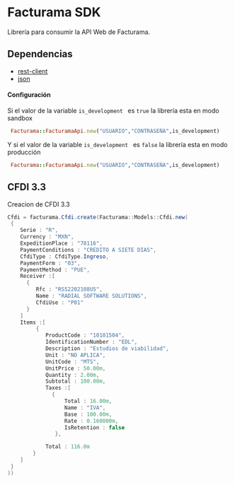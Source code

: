 # Facturama SDK
Librería para consumir la API Web de Facturama.
## Dependencias
* [rest-client](https://rubygems.org/gems/rest-client)
* [json](https://rubygems.org/search?utf8=%E2%9C%93&query=json)

#### Configuración  #####
Si el valor de la variable  ```is_development ``` es ```true``` la librería esta en modo sandbox
 ```.rb
  Facturama::FacturamaApi.new("USUARIO","CONTRASEÑA",is_development)
```
Y si el valor de la variable  ```is_development ``` es ```false``` la librería esta en modo producción
 ```.rb
  Facturama::FacturamaApi.new("USUARIO","CONTRASEÑA",is_development)
```
## CFDI 3.3
Creacion de CFDI 3.3
```cs
Cfdi = facturama.Cfdi.create(Facturama::Models::Cfdi.new(
 {
    Serie : "R",
    Currency : "MXN",
    ExpeditionPlace : "78116",
    PaymentConditions : "CREDITO A SIETE DIAS",
    CfdiType : CfdiType.Ingreso,
    PaymentForm : "03",
    PaymentMethod : "PUE",
    Receiver :[
      {
         Rfc : "RSS2202108U5",
         Name : "RADIAL SOFTWARE SOLUTIONS",
         CfdiUse : "P01"
      }
    ]
    Items :[
         {
            ProductCode : "10101504",
            IdentificationNumber : "EDL",
            Description : "Estudios de viabilidad",
            Unit : "NO APLICA",
            UnitCode : "MTS",
            UnitPrice : 50.00m,
            Quantity : 2.00m,
            Subtotal : 100.00m,
            Taxes :[
              {
                  Total : 16.00m,
                  Name : "IVA",
                  Base : 100.00m,
                  Rate : 0.160000m,
                  IsRetention : false
               },

            Total : 116.0m
        }
    ]
 }
))
```

